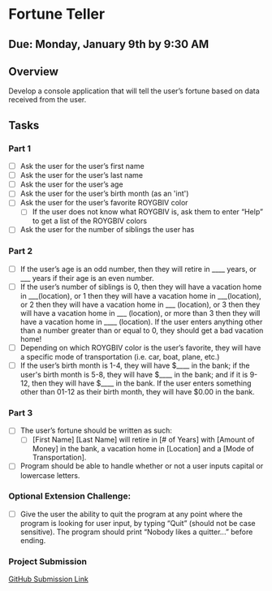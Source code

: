 # Fortune Teller
## Due: Monday, January 9th by 9:30 AM

## Overview
Develop a console application that will tell the user’s fortune based on data received from the user.

## Tasks

### Part 1
- [ ] Ask the user for the user’s first name
- [ ] Ask the user for the user’s last name
- [ ] Ask the user for the user’s age
- [ ] Ask the user for the user’s birth month (as an 'int')
- [ ] Ask the user for the user’s favorite ROYGBIV color
  - [ ] If the user does not know what ROYGBIV is, ask them to enter “Help” to get a list of the ROYGBIV colors
- [ ] Ask the user for the number of siblings the user has

### Part 2
- [ ] If the user’s age is an odd number, then they will retire in ____ years, or ___ years if their age is an even number.
- [ ] If the user’s number of siblings is 0, then they will have a vacation home in ___(location), or 1 then they will have a vacation home in ___(location), or 2 then they will have a vacation home in ___ (location), or 3 then they will have a vacation home in ___ (location), or more than 3 then they will have a vacation home in ____ (location). If the user enters anything other than a number greater than or equal to 0, they should get a bad vacation home!
- [ ] Depending on which ROYGBIV color is the user’s favorite, they will have a specific mode of transportation (i.e. car, boat, plane, etc.) 
- [ ] If the user’s birth month is 1-4, they will have $____ in the bank; if the user's birth month is 5-8, they will have $____ in the bank; and if it is 9-12, then they will have $____ in the bank. If the user enters something other than 01-12 as their birth month, they will have $0.00 in the bank.

### Part 3
- [ ] The user’s fortune should be written as such:
  - [ ] [First Name] [Last Name] will retire in [# of Years] with [Amount of Money] in the bank, a vacation home in [Location] and a [Mode of Transportation].
- [ ] Program should be able to handle whether or not a user inputs capital or lowercase letters.

### Optional Extension Challenge:
- [ ] Give the user the ability to quit the program at any point where the program is looking for user input, by typing “Quit” (should not be case sensitive). The program should print “Nobody likes a quitter...” before ending.

### Project Submission
[GitHub Submission Link](https://docs.google.com/forms/d/e/1FAIpQLSdl1lzsnDkApOE8pK_4tGDGwbYryTeQKcJcJF9uZW4oSTvOYQ/viewform)


